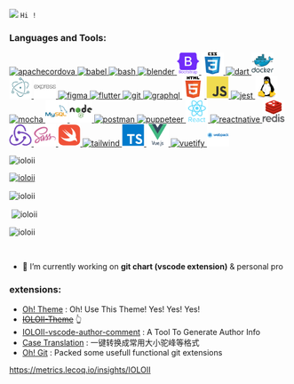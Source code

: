 <!-- ![snake gif](https://raw.githubusercontent.com/IOLOII/IOLOII/output/github-contribution-grid-snake.svg) -->
<!-- ![GitHub Snake Light](https://raw.githubusercontent.com/IOLOII/IOLOII/output/github-snake.svg#gh-light-mode-only)
![GitHub Snake dark](https://raw.githubusercontent.com/IOLOII/IOLOII/output/github-snake-dark.svg#gh-dark-mode-only) -->
<!-- ![Snake](https://raw.githubusercontent.com/IOLOII/IOLOII/output/ocean.gif) -->
<!-- ![](https://komarev.com/ghpvc/?username=IOLOII&color=blueviolet)    -->
<!-- ![IOLOII's GitHub stats](https://github-readme-stats.vercel.app/api?username=IOLOII&show_icons=true) -->
<!-- [![Imaage](https://github.com/IOLOII/IOLOII/blob/master/image.png?raw=true)](https://github.com/IOLOII) -->
<!-- ![Metrics](https://metrics.lecoq.io/IOLOII?template=classic&config.timezone=Asia%2FShanghai) -->
<!-- ![IOLOII's Most used languages](https://github-readme-stats.vercel.app/api/top-langs?username=IOLOII&show_icons=true&count_private=true&theme=gotham) -->
<!-- ![IOLOII's Most used languages](https://github-readme-stats.vercel.app/api/top-langs/?username=IOLOII&layout=compact&hide_border=true&langs_count=10) -->

<!-- * [IOLOII skyline 2023](https://skyline.github.com/IOLOII/2023)
* [IOLOII skyline 2022](https://skyline.github.com/IOLOII/2022)
* [IOLOII skyline 2021](https://skyline.github.com/IOLOII/2021) -->



<!--   my-header-img -->
<!-- ![](./src/header_.png)
<a href="http://csyedu.top"><img src="./assets/head_logo.jpg" align="right" height="48" width="48" ></a> -->

<!--   my-ticker -->    
<!-- [![Typing SVG](https://readme-typing-svg.herokuapp.com?color=%2336BCF7&center=true&vCenter=true&width=600&lines=Hi+there+👋,+I+am+Steve;+Welcome+to+My+Profile!;Over+2+years+of+programming+experience;Always+learning+new+things;)](https://git.io/typing-svg) -->

<!--   my-skils -->

<!-- |              |                                                          |
| -------------------- | ------------------------------------------------------------ |
| **Perfer**   | ![Typescript](https://img.shields.io/badge/-Typescript%20-2088FF?style=flat&logo=Typescript&logoColor=white),  ![VsCode](https://img.shields.io/badge/-VsCode%20-2088FF?style=flat&logo=VsCode&logoColor=white) |
| **Git**          | [![Github Badge](https://img.shields.io/badge/-Github%20-2088FF?style=flat&logo=Github&logoColor=white)](https://github.com/IOLOII) |
| **Main** |  ![Typescript](https://img.shields.io/badge/-Typescript%20-2088FF?style=flat&logo=Typescript&logoColor=white), ![React Badge](https://img.shields.io/badge/React.js-%2525233178C6?style=flat&logo=react&logoColor=%23ffffff&labelColor=%2327a2f0&color=%2327a2f0), ![Vue Badge](https://img.shields.io/badge/Vue.js-%234FC08D?style=flat&logo=vuedotjs&labelColor=%236d6d6d&color=%234FC08D), ![JavaScript](https://img.shields.io/badge/-JavaScript-%233fb27f?style=flat&logo=javascript&logoColor=%23F7DF1E&labelColor=%236d6d6d&color=%23F7DF1E),![Nodejs](https://img.shields.io/badge/-Nodejs%20-2088FF?style=flat&logo=Nodejs&logoColor=white) | -->

<!--   GitHub stats graph -->







  
  <!-- <span>
  <img height="195" align="bottom" src="https://github-readme-stats.vercel.app/api/top-langs/?username=IOLOII&theme=radical&layout=compact" />
</span> -->

<!-- <h1 align="center">Hi 👋, I'm IOLOII</h1> -->
<img src="https://media.giphy.com/media/hvRJCLFzcasrR4ia7z/giphy.gif" width="25px">  <span>` Hi ! `</span>

<h3 align="left">Languages and Tools:</h3>
<p align="left"> <a href="https://cordova.apache.org/" target="_blank" rel="noreferrer"> <img src="https://www.vectorlogo.zone/logos/apache_cordova/apache_cordova-icon.svg" alt="apachecordova" width="40" height="40"/> </a> <a href="https://babeljs.io/" target="_blank" rel="noreferrer"> <img src="https://www.vectorlogo.zone/logos/babeljs/babeljs-icon.svg" alt="babel" width="40" height="40"/> </a> <a href="https://www.gnu.org/software/bash/" target="_blank" rel="noreferrer"> <img src="https://www.vectorlogo.zone/logos/gnu_bash/gnu_bash-icon.svg" alt="bash" width="40" height="40"/> </a> <a href="https://www.blender.org/" target="_blank" rel="noreferrer"> <img src="https://download.blender.org/branding/community/blender_community_badge_white.svg" alt="blender" width="40" height="40"/> </a> <a href="https://getbootstrap.com" target="_blank" rel="noreferrer"> <img src="https://raw.githubusercontent.com/devicons/devicon/master/icons/bootstrap/bootstrap-plain-wordmark.svg" alt="bootstrap" width="40" height="40"/> </a> <a href="https://www.w3schools.com/css/" target="_blank" rel="noreferrer"> <img src="https://raw.githubusercontent.com/devicons/devicon/master/icons/css3/css3-original-wordmark.svg" alt="css3" width="40" height="40"/> </a> <a href="https://dart.dev" target="_blank" rel="noreferrer"> <img src="https://www.vectorlogo.zone/logos/dartlang/dartlang-icon.svg" alt="dart" width="40" height="40"/> </a> <a href="https://www.docker.com/" target="_blank" rel="noreferrer"> <img src="https://raw.githubusercontent.com/devicons/devicon/master/icons/docker/docker-original-wordmark.svg" alt="docker" width="40" height="40"/> </a> <a href="https://www.electronjs.org" target="_blank" rel="noreferrer"> <img src="https://raw.githubusercontent.com/devicons/devicon/master/icons/electron/electron-original.svg" alt="electron" width="40" height="40"/> </a> <a href="https://expressjs.com" target="_blank" rel="noreferrer"> <img src="https://raw.githubusercontent.com/devicons/devicon/master/icons/express/express-original-wordmark.svg" alt="express" width="40" height="40"/> </a> <a href="https://www.figma.com/" target="_blank" rel="noreferrer"> <img src="https://www.vectorlogo.zone/logos/figma/figma-icon.svg" alt="figma" width="40" height="40"/> </a> <a href="https://flutter.dev" target="_blank" rel="noreferrer"> <img src="https://www.vectorlogo.zone/logos/flutterio/flutterio-icon.svg" alt="flutter" width="40" height="40"/> </a> <a href="https://git-scm.com/" target="_blank" rel="noreferrer"> <img src="https://www.vectorlogo.zone/logos/git-scm/git-scm-icon.svg" alt="git" width="40" height="40"/> </a> <a href="https://graphql.org" target="_blank" rel="noreferrer"> <img src="https://www.vectorlogo.zone/logos/graphql/graphql-icon.svg" alt="graphql" width="40" height="40"/> </a> <a href="https://www.w3.org/html/" target="_blank" rel="noreferrer"> <img src="https://raw.githubusercontent.com/devicons/devicon/master/icons/html5/html5-original-wordmark.svg" alt="html5" width="40" height="40"/> </a> <a href="https://developer.mozilla.org/en-US/docs/Web/JavaScript" target="_blank" rel="noreferrer"> <img src="https://raw.githubusercontent.com/devicons/devicon/master/icons/javascript/javascript-original.svg" alt="javascript" width="40" height="40"/> </a> <a href="https://jestjs.io" target="_blank" rel="noreferrer"> <img src="https://www.vectorlogo.zone/logos/jestjsio/jestjsio-icon.svg" alt="jest" width="40" height="40"/> </a> <a href="https://www.linux.org/" target="_blank" rel="noreferrer"> <img src="https://raw.githubusercontent.com/devicons/devicon/master/icons/linux/linux-original.svg" alt="linux" width="40" height="40"/> </a> <a href="https://mochajs.org" target="_blank" rel="noreferrer"> <img src="https://www.vectorlogo.zone/logos/mochajs/mochajs-icon.svg" alt="mocha" width="40" height="40"/> </a> <a href="https://www.mysql.com/" target="_blank" rel="noreferrer"> <img src="https://raw.githubusercontent.com/devicons/devicon/master/icons/mysql/mysql-original-wordmark.svg" alt="mysql" width="40" height="40"/> </a> <a href="https://nodejs.org" target="_blank" rel="noreferrer"> <img src="https://raw.githubusercontent.com/devicons/devicon/master/icons/nodejs/nodejs-original-wordmark.svg" alt="nodejs" width="40" height="40"/> </a> <a href="https://postman.com" target="_blank" rel="noreferrer"> <img src="https://www.vectorlogo.zone/logos/getpostman/getpostman-icon.svg" alt="postman" width="40" height="40"/> </a> <a href="https://github.com/puppeteer/puppeteer" target="_blank" rel="noreferrer"> <img src="https://www.vectorlogo.zone/logos/pptrdev/pptrdev-official.svg" alt="puppeteer" width="40" height="40"/> </a> <a href="https://reactjs.org/" target="_blank" rel="noreferrer"> <img src="https://raw.githubusercontent.com/devicons/devicon/master/icons/react/react-original-wordmark.svg" alt="react" width="40" height="40"/> </a> <a href="https://reactnative.dev/" target="_blank" rel="noreferrer"> <img src="https://reactnative.dev/img/header_logo.svg" alt="reactnative" width="40" height="40"/> </a> <a href="https://redis.io" target="_blank" rel="noreferrer"> <img src="https://raw.githubusercontent.com/devicons/devicon/master/icons/redis/redis-original-wordmark.svg" alt="redis" width="40" height="40"/> </a> <a href="https://redux.js.org" target="_blank" rel="noreferrer"> <img src="https://raw.githubusercontent.com/devicons/devicon/master/icons/redux/redux-original.svg" alt="redux" width="40" height="40"/> </a> <a href="https://sass-lang.com" target="_blank" rel="noreferrer"> <img src="https://raw.githubusercontent.com/devicons/devicon/master/icons/sass/sass-original.svg" alt="sass" width="40" height="40"/> </a> <a href="https://developer.apple.com/swift/" target="_blank" rel="noreferrer"> <img src="https://raw.githubusercontent.com/devicons/devicon/master/icons/swift/swift-original.svg" alt="swift" width="40" height="40"/> </a> <a href="https://tailwindcss.com/" target="_blank" rel="noreferrer"> <img src="https://www.vectorlogo.zone/logos/tailwindcss/tailwindcss-icon.svg" alt="tailwind" width="40" height="40"/> </a> <a href="https://www.typescriptlang.org/" target="_blank" rel="noreferrer"> <img src="https://raw.githubusercontent.com/devicons/devicon/master/icons/typescript/typescript-original.svg" alt="typescript" width="40" height="40"/> </a> <a href="https://vuejs.org/" target="_blank" rel="noreferrer"> <img src="https://raw.githubusercontent.com/devicons/devicon/master/icons/vuejs/vuejs-original-wordmark.svg" alt="vuejs" width="40" height="40"/> </a> <a href="https://vuetifyjs.com/en/" target="_blank" rel="noreferrer"> <img src="https://bestofjs.org/logos/vuetify.svg" alt="vuetify" width="40" height="40"/> </a> <a href="https://webpack.js.org" target="_blank" rel="noreferrer"> <img src="https://raw.githubusercontent.com/devicons/devicon/d00d0969292a6569d45b06d3f350f463a0107b0d/icons/webpack/webpack-original-wordmark.svg" alt="webpack" width="40" height="40"/> </a> </p>
<p align="left"> <img src="https://komarev.com/ghpvc/?username=ioloii&label=Profile%20views&color=0e75b6&style=flat" alt="ioloii" /> </p>


<p align="left"> <a href="https://github.com/ryo-ma/github-profile-trophy"><img src="https://github-profile-trophy.vercel.app/?username=IOLOII&theme=light&column=3&margin-w=15&margin-h=15&no-bg=true" alt="ioloii" /></a> </p>



<!-- <h3 align="left">Connect with me:</h3> -->


<p><img align="center" src="https://github-readme-streak-stats.herokuapp.com/?user=ioloii&" alt="ioloii" /></p>


<p>&nbsp;<img align="center" src="https://github-readme-stats.vercel.app/api?username=ioloii&show_icons=true&locale=en" alt="ioloii" /></p>



<p><img align="center" src="https://github-readme-stats.vercel.app/api/top-langs?username=ioloii&show_icons=true&locale=en&layout=compact" alt="ioloii" /></p>

<br/>

<!-- - [x] Skill :
  
  vue react js ts nodejs
  
  sequelize jest vite webpack  
  
  flutter swift android uniapp cordova    
  
  echart vxetable   
  
  vuetify element-ui vant-ui cube-ui vux-ui   
  
  gaode-map baidu-map qgis cesium openlayers mapbox 

  tailwindcss  

- [ ] Learn & try:

    

- [ ] Doing:

  Git status chart : A vscode extension which can view past total commit count, weekly、 monthly, etc. -->


<!-- > Now focus on develop vscode-extension & personal pro -->
- 🔭 I’m currently working on **git chart (vscode extension)** & personal pro



### extensions:

  * [Oh! Theme](https://marketplace.visualstudio.com/items?itemName=IOLOII.Oh-Theme) : Oh! Use This Theme! Yes! Yes! Yes!
  * ~~[IOLOII-Theme](https://marketplace.visualstudio.com/items?itemName=IOLOII.IOLOII)~~ 👆
  * [IOLOII-vscode-author-comment](https://marketplace.visualstudio.com/items?itemName=IOLOII.IOLOII-vscode-author-comment)  : A Tool To Generate Author Info
  * [Case Translation](https://marketplace.visualstudio.com/items?itemName=IOLOII.case-translation)  : 一键转换成常用大小驼峰等格式
  * [Oh! Git](https://marketplace.visualstudio.com/items?itemName=IOLOII.oh-git)  : Packed some usefull functional git extensions


<!-- 
<div>
  <img align="left" src="https://github-readme-stats.vercel.app/api?username=IOLOII&show_icons=true&theme=radical" />
</div> -->


https://metrics.lecoq.io/insights/IOLOII
